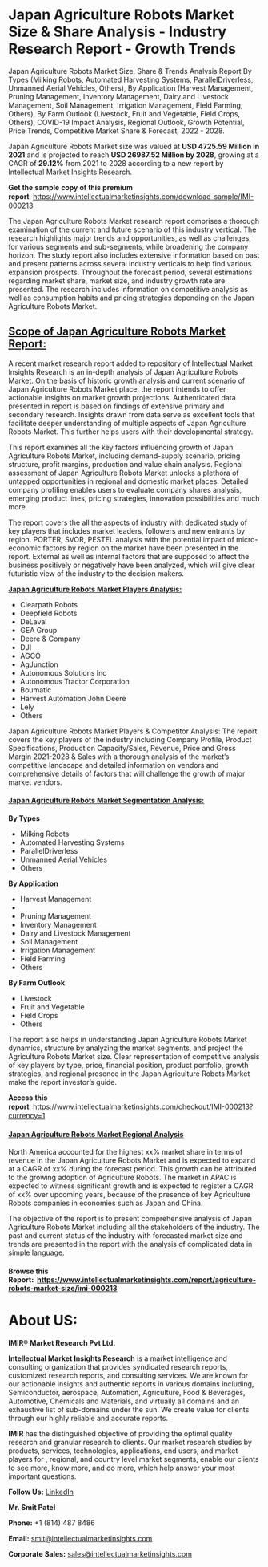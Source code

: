 <h1>Japan Agriculture Robots Market Size &amp; Share Analysis - Industry Research Report - Growth Trends</h1>
<p>Japan Agriculture Robots Market Size, Share &amp; Trends Analysis Report By Types (Milking Robots, Automated Harvesting Systems, ParallelDriverless, Unmanned Aerial Vehicles, Others), By Application (Harvest Management, Pruning Management, Inventory Management, Dairy and Livestock Management, Soil Management, Irrigation Management, Field Farming, Others), By Farm Outlook (Livestock, Fruit and Vegetable, Field Crops, Others), COVID-19 Impact Analysis, Regional Outlook, Growth Potential, Price Trends, Competitive Market Share &amp; Forecast, 2022 - 2028.</p>
<p>Japan Agriculture Robots Market size was valued at&nbsp;<strong>USD 4725.59 Million in 2021</strong>&nbsp;and is projected to reach&nbsp;<strong>USD 26987.52 Million by 2028</strong>, growing at a CAGR of&nbsp;<strong>29.12%</strong>&nbsp;from 2021 to 2028 according to a new report by Intellectual Market Insights Research.</p>
<p>𝐆𝐞𝐭 𝐭𝐡𝐞 𝐬𝐚𝐦𝐩𝐥𝐞 𝐜𝐨𝐩𝐲 𝐨𝐟 𝐭𝐡𝐢𝐬 𝐩𝐫𝐞𝐦𝐢𝐮𝐦 𝐫𝐞𝐩𝐨𝐫𝐭:&nbsp;<a href="https://www.intellectualmarketinsights.com/download-sample/IMI-000213">https://www.intellectualmarketinsights.com/download-sample/IMI-000213</a>&nbsp;</p>
<p>The Japan Agriculture Robots Market research report comprises a thorough examination of the current and future scenario of this industry vertical. The research highlights major trends and opportunities, as well as challenges, for various segments and sub-segments, while broadening the company horizon. The study report also includes extensive information based on past and present patterns across several industry verticals to help find various expansion prospects. Throughout the forecast period, several estimations regarding market share, market size, and industry growth rate are presented. The research includes information on competitive analysis as well as consumption habits and pricing strategies depending on the Japan Agriculture Robots Market.</p>
<h2><u>Scope of Japan Agriculture Robots Market Report:</u></h2>
<p>A recent market research report added to repository of Intellectual Market Insights Research is an in-depth analysis of Japan Agriculture Robots Market. On the basis of historic growth analysis and current scenario of Japan Agriculture Robots Market place, the report intends to offer actionable insights on market growth projections. Authenticated data presented in report is based on findings of extensive primary and secondary research. Insights drawn from data serve as excellent tools that facilitate deeper understanding of multiple aspects of Japan Agriculture Robots Market. This further helps users with their developmental strategy.</p>
<p>This report examines all the key factors influencing growth of Japan Agriculture Robots Market, including demand-supply scenario, pricing structure, profit margins, production and value chain analysis. Regional assessment of Japan Agriculture Robots Market unlocks a plethora of untapped opportunities in regional and domestic market places. Detailed company profiling enables users to evaluate company shares analysis, emerging product lines, pricing strategies, innovation possibilities and much more.</p>
<p>The report covers the all the aspects of industry with dedicated study of key players that includes market leaders, followers and new entrants by region. PORTER, SVOR, PESTEL analysis with the potential impact of micro-economic factors by region on the market have been presented in the report. External as well as internal factors that are supposed to affect the business positively or negatively have been analyzed, which will give clear futuristic view of the industry to the decision makers.</p>
<p><strong><u>Japan Agriculture Robots Market Players Analysis:</u></strong></p>
<ul>
<li>Clearpath Robots&nbsp;</li>
<li>Deepfield Robots</li>
<li>DeLaval</li>
<li>GEA Group</li>
<li>Deere &amp; Company</li>
<li>DJI</li>
<li>AGCO</li>
<li>AgJunction</li>
<li>Autonomous Solutions Inc</li>
<li>Autonomous Tractor Corporation</li>
<li>Boumatic</li>
<li>Harvest Automation John Deere</li>
<li>Lely&nbsp;</li>
<li>Others</li>
</ul>
<p>Japan Agriculture Robots Market Players &amp; Competitor Analysis: The report covers the key players of the industry including Company Profile, Product Specifications, Production Capacity/Sales, Revenue, Price and Gross Margin 2021-2028 &amp; Sales with a thorough analysis of the market&rsquo;s competitive landscape and detailed information on vendors and comprehensive details of factors that will challenge the growth of major market vendors.</p>
<h4><strong><u>Japan Agriculture Robots Market Segmentation Analysis:</u></strong></h4>
<p><strong>By Types</strong></p>
<ul>
<li>Milking Robots</li>
<li>Automated Harvesting Systems</li>
<li>ParallelDriverless</li>
<li>Unmanned Aerial Vehicles</li>
<li>Others</li>
</ul>
<p><strong>By Application</strong></p>
<ul>
<li>Harvest Management</li>
<li>&nbsp;</li>
<li>Pruning Management</li>
<li>Inventory Management</li>
<li>Dairy and Livestock Management</li>
<li>Soil Management</li>
<li>Irrigation Management</li>
<li>Field Farming</li>
<li>Others</li>
</ul>
<p><strong>By Farm Outlook</strong></p>
<ul>
<li>Livestock</li>
<li>Fruit and Vegetable</li>
<li>Field Crops</li>
<li>Others</li>
</ul>
<p>The report also helps in understanding Japan Agriculture Robots Market dynamics, structure by analyzing the market segments, and project the Agriculture Robots&nbsp;Market size. Clear representation of competitive analysis of key players by type, price, financial position, product portfolio, growth strategies, and regional presence in the Japan Agriculture Robots Market make the report investor&rsquo;s guide.</p>
<p>𝐀𝐜𝐜𝐞𝐬𝐬 𝐭𝐡𝐢𝐬 𝐫𝐞𝐩𝐨𝐫𝐭:&nbsp;<a href="https://www.intellectualmarketinsights.com/checkout/IMI-000213?currency=1">https://www.intellectualmarketinsights.com/checkout/IMI-000213?currency=1</a>&nbsp;</p>
<h4><strong><u> Japan Agriculture Robots Market Regional Analysis</u></strong></h4>
<p>North America accounted for the highest xx% market share in terms of revenue in the Japan Agriculture Robots Market and is expected to expand at a CAGR of xx% during the forecast period. This growth can be attributed to the growing adoption of Agriculture Robots. The market in APAC is expected to witness significant growth and is expected to register a CAGR of xx% over upcoming years, because of the presence of key Agriculture Robots companies in economies such as Japan and China.</p>
<p>The objective of the report is to present comprehensive analysis of Japan Agriculture Robots Market including all the stakeholders of the industry. The past and current status of the industry with forecasted market size and trends are presented in the report with the analysis of complicated data in simple language.</p>
<h4><strong>Browse this Report:&nbsp;&nbsp;<a href="https://www.intellectualmarketinsights.com/report/agriculture-robots-market-size/imi-000213">https://www.intellectualmarketinsights.com/report/agriculture-robots-market-size/imi-000213</a>&nbsp;</strong></h4>
<h1>About US:</h1>
<p><strong>IMIR&reg; Market Research Pvt Ltd.</strong></p>
<p><strong>Intellectual Market Insights Research</strong> is a market intelligence and consulting organization that provides syndicated research reports, customized research reports, and consulting services. We are known for our actionable insights and authentic reports in various domains including, Semiconductor, aerospace, Automation, Agriculture, Food &amp; Beverages, Automotive, Chemicals and Materials, and virtually all domains and an exhaustive list of sub-domains under the sun. We create value for clients through our highly reliable and accurate reports.</p>
<p><strong>IMIR</strong> has the distinguished objective of providing the optimal quality research and granular research to clients. Our market research studies by products, services, technologies, applications, end users, and market players for , regional, and country level market segments, enable our clients to see more, know more, and do more, which help answer your most important questions.</p>
<p><strong>Follow Us:</strong> <a href="https://www.linkedin.com/company/imir-marketresearch/">LinkedIn</a></p>
<p><strong>Mr. Smit Patel</strong></p>
<p><strong>Phone:</strong> +1 (814) 487 8486</p>
<p><strong>Email:</strong> <a href="mailto:smit@intellectualmarketinsights.com">smit@intellectualmarketinsights.com</a></p>
<p><strong>Corporate Sales:</strong> <a href="mailto:sales@intellectualmarketinsights.com">sales@intellectualmarketinsights.com</a></p>
<div>&nbsp;</div>
